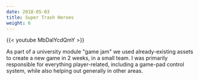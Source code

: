 ```yaml
---
date: 2018-05-03
title: Super Trash Heroes
weight: 6
---
```


{{< youtube MbDalYcdQmY >}}

As part of a university module "game jam" we used already-existing assets to create a new game in 2 weeks, in a small team. I was primarily responsible for everything player-related, including a game-pad control system, while also helping out generally in other areas.

<!--more-->
